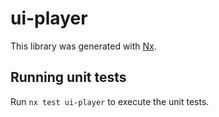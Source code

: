 # ui-player

This library was generated with [Nx](https://nx.dev).

## Running unit tests

Run `nx test ui-player` to execute the unit tests.

